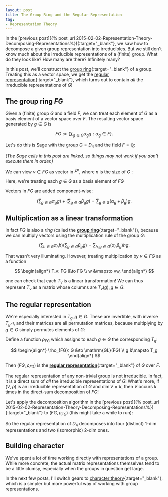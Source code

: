 ```yaml
---
layout: post
title: The Group Ring and the Regular Representation
tag: 
- Representation Theory
---
```


In the [previous post]({% post_url 2015-02-02-Representation-Theory-Decomposing-Representations%}){:target="_blank"}, we saw how to decompose a given group representation into irreducibles. But we still don't know much about the irreducible representations of a (finite) group. What do they look like? How many are there? Infinitely many?

In this post, we'll construct the [group ring](http://en.wikipedia.org/wiki/Group_ring){:target="_blank"} of a group. Treating this as a vector space, we get the [regular representation](http://en.wikipedia.org/wiki/Regular_representation){:target="_blank"}, which turns out to contain *all* the irreducible representations of $G$!

<!--more-->

## The group ring $FG$

Given a (finite) group $G$ and a field $F$, we can treat each element of $G$ as a basis element of a vector space over $F$. The resulting vector space generated by $g \in G$ is

$$
FG := \left\{\sum_{g\in G} \alpha_g g: \alpha_g \in F \right\}.
$$


Let's do this is Sage with the group $G = D_4$ and the field $F = \mathbb{Q}$:

*(The Sage cells in this post are linked, so things may not work if you don't execute them in order.)*

<div class="linked">
  <script type="text/x-sage">
G = DihedralGroup(4)
F = QQ

FG = GroupAlgebra(G,F)

v = FG.an_element()
v
  </script>
</div>

We can view $v \in FG$ as vector in $F^n$, where $n$ is the size of $G$ : 

<div class="linked">
  <script type="text/x-sage">
v.to_vector()
  </script>
</div>

Here, we're treating each $g \in G$ as a basis element of $FG$

<div class="linked">
  <script type="text/x-sage">
for g in G:
    g = FG(g)
    print "{} = {}".format(g.to_vector(),g)
  </script>
</div>

Vectors in $FG$ are added component-wise:

$$
\left(\sum_{g \in G} \alpha_g g\right) + \left(\sum_{g\in G} \beta_g g\right) = \sum_{g \in G} (\alpha_g+\beta_g) g.
$$

<div class="linked">
  <script type="text/x-sage">
w = FG.random_element()  
print 'w = {}'.format(w.to_vector())
print 'v + w = {}'.format((v + w).to_vector())
  </script>
</div>

## Multiplication as a linear transformation

In fact $FG$ is also a  *ring* (called the [**group ring**](http://en.wikipedia.org/wiki/Group_ring){:target="_blank"}), because we can multiply vectors using the multiplication rule of the group $G$:

$$
\left(\sum_{h \in G} \alpha_h h\right) \left(\sum_{g\in G} \beta_g g\right) = \sum_{h,g \in G} (\alpha_h \beta_g) hg.
$$

<div class="linked">
  <script type="text/x-sage">
print 'v * w = {}'.format((v * w).to_vector())
  </script>
</div>

That wasn't very illuminating. However, treating multiplication by $v \in FG$ as a function

$$
\begin{align*}
T_v: FG &\to FG \\
w &\mapsto vw,
\end{align*}
$$

one can check that each $T_v$ is a linear transformation! We can thus represent $T_v$ as a matrix whose columns are $T_v(g), g \in G$:

<div class="linked">
  <script type="text/x-sage">
for g in G:
    g = FG(g)
    print "v*{} = {}".format(g.to_vector(),(v*g).to_vector())

T = matrix([(v*FG(g)).to_vector() for g in G]).transpose()
show(T)
  </script>
</div>

## The regular representation

We're especially interested in $T_g, g \in G$. These are invertible, with inverse $T_{g^{-1}}$, and their matrices are all permutation matrices, because multiplying by $g \in G$ simply permutes elements of $G$:

<div class="linked">
  <script type="text/x-sage">
for v in G:
    v = FG(v)
    show(matrix([(v*FG(g)).to_vector() for g in G]).transpose())
  </script>
</div>

Define a function $\rho_{FG}$ which assigns to each $g\in G$ the corresponding $T_g$:

$$
\begin{align*}
\rho_{FG}: G &\to \mathrm{GL}(FG) \\
g &\mapsto T_g
\end{align*}
$$

Then $(FG,\rho_{FG})$ is the [**regular representation**](http://en.wikipedia.org/wiki/Regular_representation){:target="_blank"} of $G$ over $F$. 

The regular representation of any non-trivial group is not irreducible. In fact, it is a direct sum of *all* the irreducible representations of $G$! What's more, if $(V,\rho)$ is an irreducible representation of $G$ and $\dim V = k$, then $V$ occurs $k$ times in the direct-sum decomposition of $FG$!

Let's apply the decomposition algorithm in the [previous post]({% post_url 2015-02-02-Representation-Theory-Decomposing-Representations%}){:target="_blank"} to $(FG,\rho_{FG})$ (this might take a while to run):

<div class="sage">
  <script type="text/x-sage">
# Define group and its regular representation
G = DihedralGroup(4)
FG = GroupAlgebra(G,QQbar)

def rho(h):
    h = FG(h)
    return matrix([(h*FG(g)).to_vector() for g in G]).transpose()    
    
# Decomposition algorithms
import numpy as np

def is_irreducible(rho,G, n= None):
  """
  If rho is irreducible, returns (True, I)  where I is the n-by-n identity matrix, n = dimension of rho.
  Otherwise, returns (False, H) where H is a non-scalar matrix that commutes with rho(G).
  """
  # Compute the dimension of the representation
  if n is None:
      n = rho(G.identity()).dimensions()[0]
  
  # Run through all r,s = 1,2,...,n
  for r in range(n):
      for s in range(n):
          # Define H_rs
          H_rs = matrix.zero(QQbar,n)
          if r == s:
              H_rs[r,s] = 1
          elif r > s:
              H_rs[r,s] = 1
              H_rs[s,r] = 1
          else: # r < s
              H_rs[r,s] = I
              H_rs[s,r] = -I
          
          # Compute H
          H = sum([rho(g).conjugate_transpose()*H_rs*rho(g) for g in G])/G.cardinality()
          
          # Check if H is scalar
          if H[0,0]*matrix.identity(n) != H:
              return False,H
  
  # If all H are scalar
  return True, matrix.identity(n)

def decompose(rho,G,H):
    """
    Uses the eigenspaces of H to decompose G into subrepresentations.
    Returns a change of basis matrix P and the indices of the block-decomposition of rho in this basis.
    """
    
    # Compute J,P such that H = PJP^(-1)
    J,P = H.jordan_form(QQbar,transformation=True)

    # Compute block subdivisions
    edges = []
    for g in G:
        edges += (P.conjugate_transpose()*rho(g)*P).nonzero_positions()
    graph = Graph(edges)
    graph.remove_loops()
    graph.remove_multiple_edges()
    subrep_indices = sorted(graph.connected_components(), key=lambda x: x[0])    
    
    return P,subrep_indices  

def irr_decompose(rho,G,index = None):
    """
    Decomposes rho into irreducible representations of G.
    Returns a change of basis matrix P and the indices of the block-decomposition of rho in this basis.
    """
    n = rho(G.identity()).dimensions()[0]
    if index is None:
        index = range(n)
        
    # Test for irreducibility
    is_irred, H = is_irreducible(rho,G,n)
    
    if is_irred:
        subrep_indices = list(np.array(index)[range(n)])
        return H, [subrep_indices]
    else:
        P, subrep_indices = decompose(rho,G,H)
        print [list(np.array(index)[subrep_index]) for subrep_index in subrep_indices]

        new_subrep_indices = []
        new_P_list = []
        
        for subrep_index in subrep_indices:
            
            def subrep(g):
                return (P.inverse()*rho(g)*P)[subrep_index,subrep_index]
            new_P, new_indices = irr_decompose(subrep,G, list(np.array(index)[subrep_index]))
            
            new_subrep_indices += new_indices
            new_P_list += [new_P]
        
        return P*block_diagonal_matrix(new_P_list), new_subrep_indices

def show_irreps(rho,G,P,irrep_indices):
    subdivisions = [i for subrep_index in irrep_indices for i in subrep_index][1:]
    for subrep in irrep_indices:
        for i in subrep[1:]:
            subdivisions.remove(i)

    # Display rho in block-diagonal form
    for g in G:
        M = P.inverse()*rho(g)*P
        M == M*1 # Just for aesthetics
        M.subdivide(subdivisions, subdivisions)
        show(M)

# Execute!
P,irrep_indices = irr_decompose(rho,G)
print irrep_indices
show_irreps(rho,G,P,irrep_indices)    
  </script>
</div>

So the regular representation of $D_4$ decomposes into four (distinct) $1$-dim representations and two (isomorphic) $2$-dim ones.

## Building character

We've spent a lot of time working directly with representations of a group. While more concrete, the actual matrix representations themselves tend to be a little clumsy, especially when the groups in question get large. 

In the next few posts, I'll switch gears to [character theory](http://en.wikipedia.org/wiki/Character_theory){:target="_blank"}, which is a simpler but more powerful way of working with group representations.
